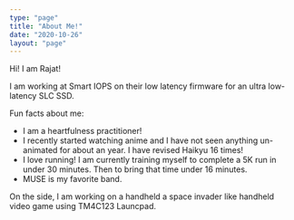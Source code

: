 ```yaml
---
type: "page"
title: "About Me!"
date: "2020-10-26"
layout: "page"
---
```


Hi! I am Rajat! 

I am working at Smart IOPS on their low latency firmware for an ultra low-latency SLC SSD. 

Fun facts about me:
 - I am a heartfulness practitioner!
 - I recently started watching anime and I have not seen anything un-animated for about an year. I have revised Haikyu 16 times!
 - I love running! I am currently training myself to complete a 5K run in under 30 minutes. Then to bring that time under 16 minutes.
 - MUSE is my favorite band.

On the side, I am working on a handheld a space invader like handheld video game using TM4C123 Launcpad.
